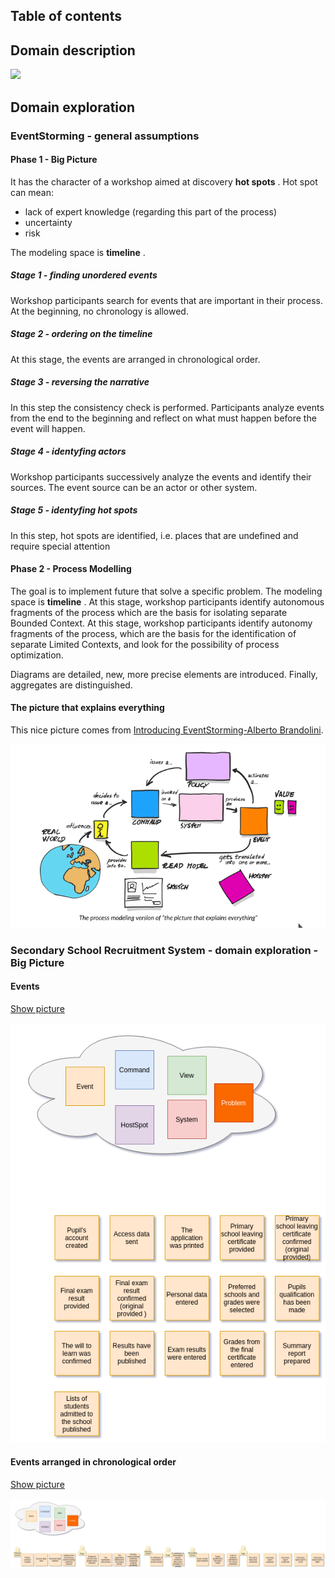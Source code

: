 ## Table of contents

## Domain description
![](img/pupils.png)


## Domain exploration
### EventStorming - general assumptions

#### Phase 1 - Big Picture
It has the character of a workshop aimed at discovery **hot spots** . 
Hot spot can mean:
* lack of expert knowledge (regarding this part of the process)
* uncertainty
* risk

The modeling space is **timeline** .

##### Stage 1 - finding unordered events
Workshop participants search for events that are important in their process.   At the beginning, no chronology is allowed. 
 
##### Stage 2 - ordering on the timeline
At this stage, the events are arranged in chronological order. 

##### Stage 3 - reversing the narrative
In this step the consistency check is performed. Participants analyze events from the end to the beginning and reflect on what must happen before the event
 will happen.

##### Stage 4 - identyfing actors
Workshop participants successively analyze the events and identify their sources. The event source can be an actor or other system. 

##### Stage 5 - identyfing hot spots
In this step, hot spots are identified, i.e. places that are undefined and require special attention

#### Phase 2 - Process Modelling
The goal is to implement future that solve a specific problem. The modeling space is **timeline** . At this stage, workshop participants identify autonomous 
fragments of the process which are the basis for isolating separate Bounded Context. At this stage, workshop participants identify autonomy fragments of the process, 
which are the basis for the identification of separate Limited Contexts, and look for the possibility of process optimization.  

Diagrams are detailed, new, more precise elements are introduced. Finally, aggregates are distinguished.

#### The picture that explains everything
This nice picture comes from [Introducing EventStorming-Alberto Brandolini](https://leanpub.com/introducing_eventstorming).

![Introducing EventStorming-Alberto Brandolini](img/process-modeling-events.png) 


### Secondary School Recruitment System - domain exploration - Big Picture 

#### Events

<a href="https://raw.githubusercontent.com/mwwojcik/secondary-school-recruitment-system/master/img/recruiment-big-picture-events.png" target="_blank">Show
 picture
</a>

![](img/recruiment-big-picture-events.png)

#### Events arranged in chronological order

<a href="https://raw.githubusercontent.com/mwwojcik/secondary-school-recruitment-system/master/img/recruiment-big-picture-events-timeline.png" target="_blank">Show
 picture
</a>

![](img/recruiment-big-picture-events-timeline.png)